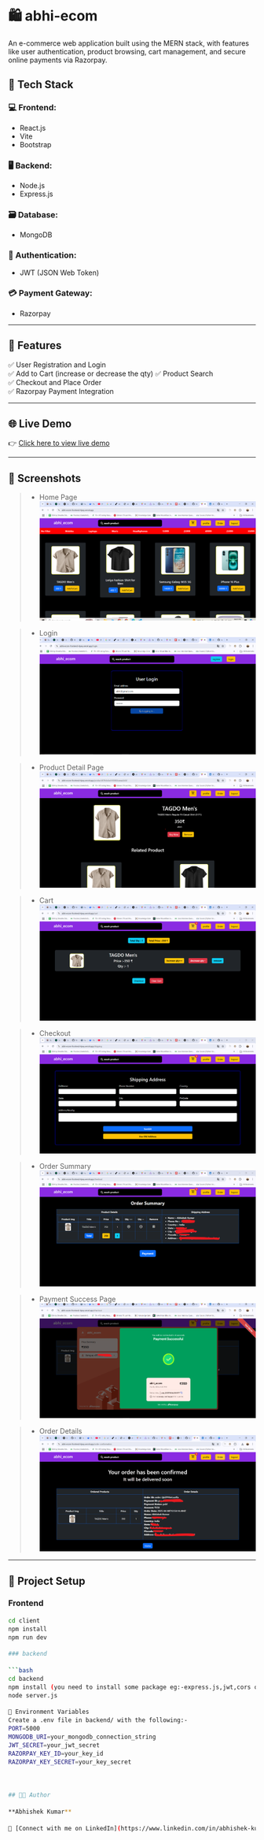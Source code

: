 # 🛍️ abhi-ecom

An e-commerce web application built using the MERN stack, with features like user authentication, product browsing, cart management, and secure online payments via Razorpay.

## 🔧 Tech Stack

### 💻 Frontend:
- React.js
- Vite
- Bootstrap

### 🖥️ Backend:
- Node.js
- Express.js

### 🗃️ Database:
- MongoDB

### 🔐 Authentication:
- JWT (JSON Web Token)

### 💳 Payment Gateway:
- Razorpay

---

## 🚀 Features

✅ User Registration and Login  
✅ Add to Cart (increase or decrease the qty)
✅ Product Search  
✅ Checkout and Place Order  
✅ Razorpay Payment Integration  

---

## 🌐 Live Demo

👉 [Click here to view live demo](https://abhi-ecom-frontend-4pey.vercel.app/)

---
## 📸 Screenshots

> - Home Page  
![Home Page](screenshots/home.png)

> - Login  
![Login](screenshots/login.png)

> - Product Detail Page  
![Product Detail](screenshots/related.png)

> - Cart  
![Cart](screenshots/cart.png)

> - Checkout  
![Checkout](screenshots/address.png)

> - Order Summary  
![Order Summary](screenshots/order.png)

> - Payment Success Page  
![Payment Success](screenshots/payment.png)

> - Order Details  
![Order Details](screenshots/orderdetails.png)

---



## 📂 Project Setup

### Frontend

```bash
cd client
npm install
npm run dev

### backend

```bash
cd backend
npm install (you need to install some package eg:-express.js,jwt,cors or other)
node server.js

🔐 Environment Variables
Create a .env file in backend/ with the following:-
PORT=5000
MONGODB_URI=your_mongodb_connection_string
JWT_SECRET=your_jwt_secret
RAZORPAY_KEY_ID=your_key_id
RAZORPAY_KEY_SECRET=your_key_secret



## 🧑‍💼 Author

**Abhishek Kumar**

🔗 [Connect with me on LinkedIn](https://www.linkedin.com/in/abhishek-kumar193/)

